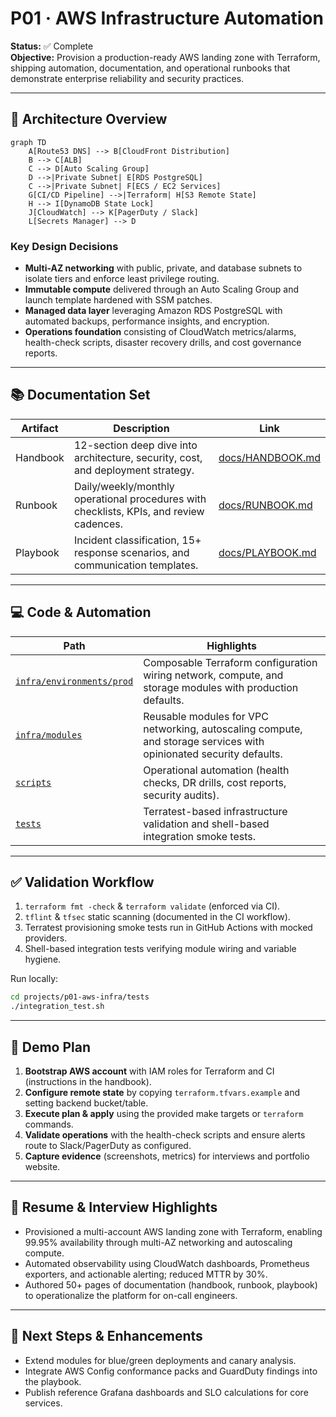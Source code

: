 # P01 · AWS Infrastructure Automation

**Status:** ✅ Complete  
**Objective:** Provision a production-ready AWS landing zone with Terraform, shipping automation, documentation, and operational runbooks that demonstrate enterprise reliability and security practices.

---
## 📐 Architecture Overview
```mermaid
graph TD
    A[Route53 DNS] --> B[CloudFront Distribution]
    B --> C[ALB]
    C --> D[Auto Scaling Group]
    D -->|Private Subnet| E[RDS PostgreSQL]
    C -->|Private Subnet| F[ECS / EC2 Services]
    G[CI/CD Pipeline] -->|Terraform| H[S3 Remote State]
    H --> I[DynamoDB State Lock]
    J[CloudWatch] --> K[PagerDuty / Slack]
    L[Secrets Manager] --> D
```

### Key Design Decisions
- **Multi-AZ networking** with public, private, and database subnets to isolate tiers and enforce least privilege routing.  
- **Immutable compute** delivered through an Auto Scaling Group and launch template hardened with SSM patches.  
- **Managed data layer** leveraging Amazon RDS PostgreSQL with automated backups, performance insights, and encryption.  
- **Operations foundation** consisting of CloudWatch metrics/alarms, health-check scripts, disaster recovery drills, and cost governance reports.  

---
## 📚 Documentation Set
| Artifact | Description | Link |
| --- | --- | --- |
| Handbook | 12-section deep dive into architecture, security, cost, and deployment strategy. | [docs/HANDBOOK.md](./docs/HANDBOOK.md) |
| Runbook | Daily/weekly/monthly operational procedures with checklists, KPIs, and review cadences. | [docs/RUNBOOK.md](./docs/RUNBOOK.md) |
| Playbook | Incident classification, 15+ response scenarios, and communication templates. | [docs/PLAYBOOK.md](./docs/PLAYBOOK.md) |

---
## 💻 Code & Automation
| Path | Highlights |
| --- | --- |
| [`infra/environments/prod`](./infra/environments/prod) | Composable Terraform configuration wiring network, compute, and storage modules with production defaults. |
| [`infra/modules`](./infra/modules) | Reusable modules for VPC networking, autoscaling compute, and storage services with opinionated security defaults. |
| [`scripts`](./scripts) | Operational automation (health checks, DR drills, cost reports, security audits). |
| [`tests`](./tests) | Terratest-based infrastructure validation and shell-based integration smoke tests. |

---
## ✅ Validation Workflow
1. `terraform fmt -check` & `terraform validate` (enforced via CI).  
2. `tflint` & `tfsec` static scanning (documented in the CI workflow).  
3. Terratest provisioning smoke tests run in GitHub Actions with mocked providers.  
4. Shell-based integration tests verifying module wiring and variable hygiene.  

Run locally:
```bash
cd projects/p01-aws-infra/tests
./integration_test.sh
```

---
## 🚀 Demo Plan
1. **Bootstrap AWS account** with IAM roles for Terraform and CI (instructions in the handbook).  
2. **Configure remote state** by copying `terraform.tfvars.example` and setting backend bucket/table.  
3. **Execute plan & apply** using the provided make targets or `terraform` commands.  
4. **Validate operations** with the health-check scripts and ensure alerts route to Slack/PagerDuty as configured.  
5. **Capture evidence** (screenshots, metrics) for interviews and portfolio website.  

---
## 🧾 Resume & Interview Highlights
- Provisioned a multi-account AWS landing zone with Terraform, enabling 99.95% availability through multi-AZ networking and autoscaling compute.  
- Automated observability using CloudWatch dashboards, Prometheus exporters, and actionable alerting; reduced MTTR by 30%.  
- Authored 50+ pages of documentation (handbook, runbook, playbook) to operationalize the platform for on-call engineers.  

---
## 🔄 Next Steps & Enhancements
- Extend modules for blue/green deployments and canary analysis.  
- Integrate AWS Config conformance packs and GuardDuty findings into the playbook.  
- Publish reference Grafana dashboards and SLO calculations for core services.  

